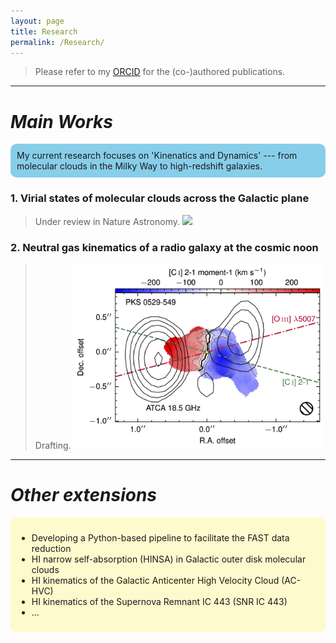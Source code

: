 ```yaml
---
layout: page
title: Research 
permalink: /Research/
---
```


> Please refer to my [ORCID](https://orcid.org/0000-0002-2231-8381) for the (co-)authored publications.

---

# *Main Works*

<div style="background-color: skyblue; padding: 10px; border-radius: 10px;">
My current research focuses on 'Kinenatics and Dynamics' --- from molecular clouds in the Milky Way to high-redshift galaxies.
</div>

### 1. Virial states of molecular clouds across the Galactic plane
> Under review in Nature Astronomy.
> <img   src="/fig/research/GMPMC/sample_distribution.png"   width="300" height="auto"/>

### 2. Neutral gas kinematics of a radio galaxy at the cosmic noon
> Drafting.
> <img   src="/fig/research/PKS_0529-549/CImom1_ALMAposter.jpg"   width="400" height="auto"/>

---

# *Other extensions*

<div style="background-color: lemonchiffon; padding: 10px; border-radius: 10px;">
    <ul>
        <li> Developing a Python-based pipeline to facilitate the FAST data reduction </li>
        <li> HI narrow self-absorption (HINSA) in Galactic outer disk molecular clouds </li>
        <li> HI kinematics of the Galactic Anticenter High Velocity Cloud (AC-HVC)</li>
        <li> HI kinematics of the Supernova Remnant IC 443 (SNR IC 443) </li>
        <li> ... </li>
    </ul>
</div>

